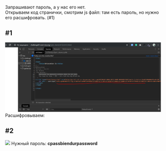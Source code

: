 Запрашивают пароль, а у нас его нет.<br>
Открываем код странички, смотрим js файл: там есть пароль, но нужно его расшифровать. (#1)<br>
<h2>#1</h2>
<img src="HW-6-0.PNG">
Расшифровываем:
<h2>#2</h2>
<img src="HW-6-1.PNG">
Нужный пароль: <b>cpassbiendurpassword</b>
<br><br>
